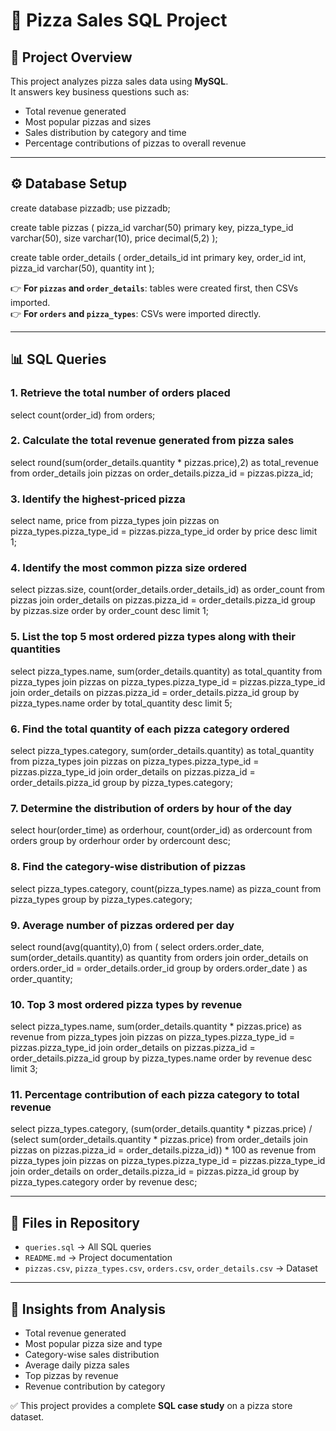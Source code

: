# 🍕 Pizza Sales SQL Project

## 📌 Project Overview
This project analyzes pizza sales data using **MySQL**.  
It answers key business questions such as:
- Total revenue generated  
- Most popular pizzas and sizes  
- Sales distribution by category and time  
- Percentage contributions of pizzas to overall revenue  

---

## ⚙️ Database Setup
create database pizzadb;
use pizzadb;

create table pizzas (
    pizza_id varchar(50) primary key,
    pizza_type_id varchar(50),
    size varchar(10),
    price decimal(5,2)
);

create table order_details (
    order_details_id int primary key,
    order_id int,
    pizza_id varchar(50),
    quantity int
);

👉 **For `pizzas` and `order_details`**: tables were created first, then CSVs imported.  
👉 **For `orders` and `pizza_types`**: CSVs were imported directly.  

---

## 📊 SQL Queries

### 1. Retrieve the total number of orders placed
select count(order_id) from orders;

### 2. Calculate the total revenue generated from pizza sales
select round(sum(order_details.quantity * pizzas.price),2) as total_revenue
from order_details
join pizzas on order_details.pizza_id = pizzas.pizza_id;

### 3. Identify the highest-priced pizza
select name, price from pizza_types
join pizzas on pizza_types.pizza_type_id = pizzas.pizza_type_id
order by price desc limit 1;

### 4. Identify the most common pizza size ordered
select pizzas.size, count(order_details.order_details_id) as order_count
from pizzas
join order_details on pizzas.pizza_id = order_details.pizza_id
group by pizzas.size
order by order_count desc limit 1;

### 5. List the top 5 most ordered pizza types along with their quantities
select pizza_types.name, sum(order_details.quantity) as total_quantity
from pizza_types
join pizzas on pizza_types.pizza_type_id = pizzas.pizza_type_id
join order_details on pizzas.pizza_id = order_details.pizza_id
group by pizza_types.name
order by total_quantity desc limit 5;

### 6. Find the total quantity of each pizza category ordered
select pizza_types.category, sum(order_details.quantity) as total_quantity
from pizza_types
join pizzas on pizza_types.pizza_type_id = pizzas.pizza_type_id
join order_details on pizzas.pizza_id = order_details.pizza_id
group by pizza_types.category;

### 7. Determine the distribution of orders by hour of the day
select hour(order_time) as orderhour, count(order_id) as ordercount
from orders
group by orderhour
order by ordercount desc;

### 8. Find the category-wise distribution of pizzas
select pizza_types.category, count(pizza_types.name) as pizza_count
from pizza_types
group by pizza_types.category;

### 9. Average number of pizzas ordered per day
select round(avg(quantity),0) from (
    select orders.order_date, sum(order_details.quantity) as quantity
    from orders
    join order_details on orders.order_id = order_details.order_id
    group by orders.order_date
) as order_quantity;

### 10. Top 3 most ordered pizza types by revenue
select pizza_types.name, sum(order_details.quantity * pizzas.price) as revenue
from pizza_types
join pizzas on pizza_types.pizza_type_id = pizzas.pizza_type_id
join order_details on pizzas.pizza_id = order_details.pizza_id
group by pizza_types.name
order by revenue desc limit 3;

### 11. Percentage contribution of each pizza category to total revenue
select pizza_types.category,
       (sum(order_details.quantity * pizzas.price) /
       (select sum(order_details.quantity * pizzas.price)
        from order_details
        join pizzas on pizzas.pizza_id = order_details.pizza_id)) * 100 as revenue
from pizza_types
join pizzas on pizza_types.pizza_type_id = pizzas.pizza_type_id
join order_details on order_details.pizza_id = pizzas.pizza_id
group by pizza_types.category
order by revenue desc;

---

## 📂 Files in Repository
- `queries.sql` → All SQL queries  
- `README.md` → Project documentation  
- `pizzas.csv`, `pizza_types.csv`, `orders.csv`, `order_details.csv` → Dataset  

---

## 🚀 Insights from Analysis
- Total revenue generated  
- Most popular pizza size and type  
- Category-wise sales distribution  
- Average daily pizza sales  
- Top pizzas by revenue  
- Revenue contribution by category  

✅ This project provides a complete **SQL case study** on a pizza store dataset.
